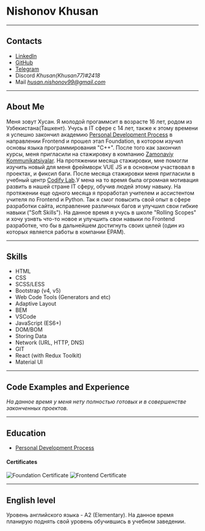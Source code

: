 # Nishonov Khusan
***
## Contacts
* [LinkedIn](https://www.linkedin.com/in/khusan-nishonov-a27699238/ "linkedin")
* [GitHub](https://github.com/khusan77 "github")
* [Telegram](https://t.me/husan_ns "telegram")
* Discord *Khusan(Khusan77)#2418*
* Mail *husan.nishonov99@gmail.com*
***
## About Me
Меня зовут Хусан. Я молодой прогаммсит в возрасте 16 лет, родом из Узбекистана(Ташкент). Учусь в IT сфере с 14 лет, также к этому времени я успешно закончил академию [Personal Development Process](https://online.pdp.uz/ "PDP") в направлении Frontend и прошел этап Foundation, в котором изучил основы языка программирования "C++". После того как закончил курсы, меня пригласили на стажировку в компанию [Zamonaviy Kommunikatsiyalar](https://zk.uz/ "ZK"). На протяжении месяца стажировки, мне помогли изучить новый для меня фреймворк VUE JS и в основном участвовал в проектах, и фиксил баги. После месяца стажировки меня пригласили в учебный центр [Codify Lab](https://zk.uz/ "Codify").У мена на то время была огромная мотивация развить в нашей стране IT сферу, обучив людей этому навыку. На протяжении еще одного месяца я проработал учителем и ассистентом учителя по Frontend и Python. Так я смог повысить свой опыт в сфере разработки сайта, исправление различных багов и улучшил свои гибкие навыки ("Soft Skills"). На данное время я учусь в школе "Rolling Scopes" и хочу узнвть что-то новое и улучшить свои навыки по Frontend разработке, что бы в дальнейшем достигнуть своих целей (один из которых является работы в компании EPAM).
***
## Skills
* HTML
* CSS
* SCSS/LESS
* Bootstrap (v4, v5)
* Web Code Tools (Generators and etc)
* Adaptive Layout
* BEM
* VSCode
* JavaScript (ES6+)
* DOM/BOM
* Storing Data
* Network (URL, HTTP, DNS)
* GIT
* React (with Redux Toolkit)
* Material UI
***
## Code Examples and Experience
*На данное время у меня нету полностью готовых и в совершенстве законченных проектов.*
***
## Education
* [Personal Development Process](https://online.pdp.uz/ "PDP")
#### Certificates
![Foundation Certificate](../../photo_2022-09-07_15-55-39.jpg)
![Frontend Certificate](../../photo_2022-09-07_15-55-20.jpg)
***
## English level
Уровень английского языка - A2 (Elementary). На данное время планирую поднять свой уровень обучившись в учебном заведении.